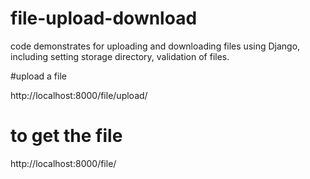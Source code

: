 # file-upload-download
code demonstrates for uploading and downloading files using Django, including setting storage directory, validation of files.

#upload a file

http://localhost:8000/file/upload/

# to get the file

http://localhost:8000/file/